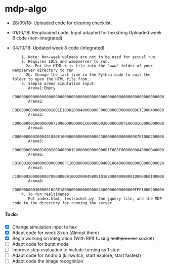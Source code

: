 # mdp-algo
- 28/09/18: Uploaded code for clearing checklist.<br/>
- 01/10/18: 
          Reuploaded code. Input adapted for hexstring
          Uploaded week 8 code (non-integrated)
          <br/>
- 04/10/18:
          Updated week 8 code (integrated)
          
          1. Note: Non-week uploads are not to be used for actual run.
          2. Requires IDLE and wampserver to run.
            2a. Put the HTML + js file into the 'www' folder of your wampserver directory to run
            2b. Change the last line in the Python code to suit the folder to open the HTML file from.
          3. Sample arena simulation input:
             Arena1:Empty
              C000000000000000000000000000000000000000000000000000000000000000000000000003
             Arena2:
             C0E000000000000001001E1000200040000800F0000000030006000C7E000400000000000203
             Arena3:
             C0000000010000000072000000000001C00000002000000007E00001C0000000008000000003
             Arena4:
             C0000000002000401080E10000000000000000430000000000000087E1000200000000000103
             Arena5:
             C00000000008010002000400001C000000000000001F803F0000000040000040000008000003
             Arena6:
             C0100020004000000000000FC1000000000000004001004000000000E0000000020004000803
             Arena7:
             C1000002000000807000008001000200040808101020004000800100000E0100000040000083
             Arena8:
             C00000000030006010C0E180000000000000004300000000000000FFE1000200000000000103
          4. To run realtimemap:
             Put index.html, testsocket.py, the jquery file, and the MDP code to the directory for running the server.
             
##### To do:
- [X] Change simulation input to hex
- [X] Adapt code for week 8 run (Almost there)
- [X] Begin working on integration (With RPI) (Using ~~multiprocess~~ socket)
- [ ] Adapt code for burst mode
- [ ] Improve step evaluation to include turning as 1 step
- [ ] Adapt code for Android (killswitch, start explore, start fastest)
- [ ] Adapt code the image recognition
